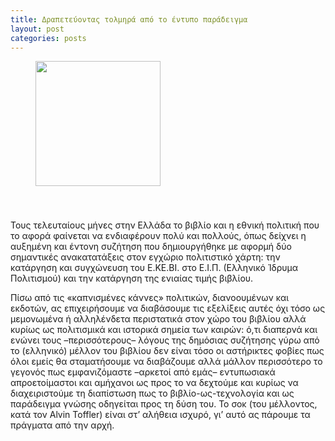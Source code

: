 ```yaml
---
title: Δραπετεύοντας τολμηρά από το έντυπο παράδειγμα
layout: post
categories: posts
---
```

<figure><a href="../images/print.png"><img src="../images/print.png" width="200px" style="margin-bottom: 40px" alt=""/></a></figure>
<p>Τους τελευταίους μήνες στην Ελλάδα το βιβλίο και η εθνική πολιτική που το αφορά φαίνεται να ενδιαφέρουν πολύ και πολλούς, όπως δείχνει η αυξημένη και έντονη συζήτηση που δημιουργήθηκε με αφορμή δύο σημαντικές ανακατατάξεις στον εγχώριο πολιτιστικό χάρτη: την κατάργηση και συγχώνευση του Ε.ΚΕ.ΒΙ. στο Ε.Ι.Π. (Ελληνικό Ίδρυμα Πολιτισμού) και την κατάργηση της ενιαίας τιμής βιβλίου.

Πίσω από τις «καπνισμένες κάννες» πολιτικών, διανοουμένων και εκδοτών, ας επιχειρήσουμε να διαβάσουμε τις εξελίξεις αυτές όχι τόσο ως μεμονωμένα ή αλληλένδετα περιστατικά στον χώρο του βιβλίου αλλά κυρίως ως πολιτισμικά και ιστορικά σημεία των καιρών: ό,τι διαπερνά και ενώνει τους –περισσότερους– λόγους της δημόσιας συζήτησης γύρω από το (ελληνικό) μέλλον του βιβλίου δεν είναι τόσο οι αστήρικτες φοβίες πως όλοι εμείς θα σταματήσουμε να διαβάζουμε αλλά μάλλον περισσότερο το γεγονός πως εμφανιζόμαστε –αρκετοί από εμάς– εντυπωσιακά απροετοίμαστοι και αμήχανοι ως προς το να δεχτούμε και κυρίως να διαχειριστούμε τη διαπίστωση πως το βιβλίο-ως-τεχνολογία και ως παράδειγμα γνώσης οδηγείται προς τη δύση του. Το σοκ (του μέλλοντος, κατά τον Alvin Toffler) είναι στ’ αλήθεια ισχυρό, γι’ αυτό ας πάρουμε τα πράγματα από την αρχή.</p>

